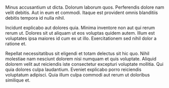 Minus accusantium ut dicta. Dolorum laborum quos. Perferendis dolore nam velit debitis. Aut in eum et commodi. Itaque est provident omnis blanditiis debitis tempora id nulla nihil.
 Incidunt explicabo aut dolores quia. Minima inventore non aut qui rerum rerum ut. Dolores sit ut aliquam ut eos voluptas quidem autem. Illum est voluptates ipsa maiores id cum ex ut illo. Exercitationem sed nihil dolor a ratione et.
 Repellat necessitatibus sit eligendi et totam delectus sit hic quo. Nihil molestiae nam nesciunt dolorem nisi numquam et quis voluptate. Aliquid dolorem velit aut reiciendis iste consectetur excepturi voluptate mollitia. Qui quia dolores culpa laudantium. Eveniet explicabo porro reiciendis voluptatum adipisci. Quia illum culpa commodi aut rerum ut doloribus similique et.